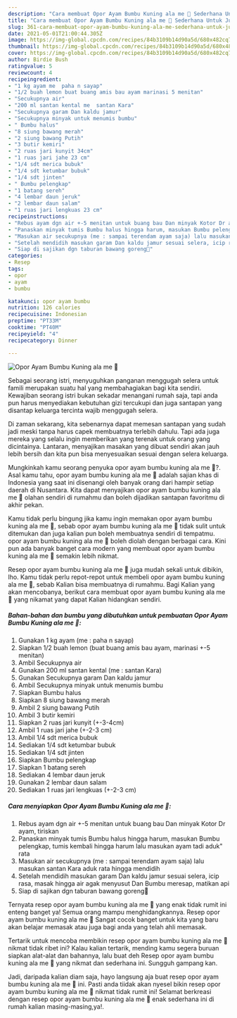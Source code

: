 ```yaml
---
description: "Cara membuat Opor Ayam Bumbu Kuning ala me 🥰 Sederhana Untuk Jualan"
title: "Cara membuat Opor Ayam Bumbu Kuning ala me 🥰 Sederhana Untuk Jualan"
slug: 361-cara-membuat-opor-ayam-bumbu-kuning-ala-me-sederhana-untuk-jualan
date: 2021-05-01T21:00:44.305Z
image: https://img-global.cpcdn.com/recipes/84b3109b14d90a5d/680x482cq70/opor-ayam-bumbu-kuning-ala-me-🥰-foto-resep-utama.jpg
thumbnail: https://img-global.cpcdn.com/recipes/84b3109b14d90a5d/680x482cq70/opor-ayam-bumbu-kuning-ala-me-🥰-foto-resep-utama.jpg
cover: https://img-global.cpcdn.com/recipes/84b3109b14d90a5d/680x482cq70/opor-ayam-bumbu-kuning-ala-me-🥰-foto-resep-utama.jpg
author: Birdie Bush
ratingvalue: 5
reviewcount: 4
recipeingredient:
- "1 kg ayam me  paha n sayap"
- "1/2 buah lemon buat buang amis bau ayam marinasi 5 menitan"
- "Secukupnya air"
- "200 ml santan kental me  santan Kara"
- "Secukupnya garam Dan kaldu jamur"
- "Secukupnya minyak untuk menumis bumbu"
- " Bumbu halus"
- "8 siung bawang merah"
- "2 siung bawang Putih"
- "3 butir kemiri"
- "2 ruas jari kunyit 34cm"
- "1 ruas jari jahe 23 cm"
- "1/4 sdt merica bubuk"
- "1/4 sdt ketumbar bubuk"
- "1/4 sdt jinten"
- " Bumbu pelengkap"
- "1 batang sereh"
- "4 lembar daun jeruk"
- "2 lembar daun salam"
- "1 ruas jari lengkuas 23 cm"
recipeinstructions:
- "Rebus ayam dgn air +-5 menitan untuk buang bau Dan minyak Kotor Dr ayam, tiriskan"
- "Panaskan minyak tumis Bumbu halus hingga harum, masukan Bumbu pelengkap, tumis kembali hingga harum lalu masukan ayam tadi aduk&#34; rata"
- "Masukan air secukupnya (me : sampai terendam ayam saja) lalu masukan santan Kara aduk rata hingga mendidih"
- "Setelah mendidih masukan garam Dan kaldu jamur sesuai selera, icip rasa, masak hingga air agak menyusut Dan Bumbu meresap, matikan api"
- "Siap di sajikan dgn taburan bawang goreng🤤"
categories:
- Resep
tags:
- opor
- ayam
- bumbu

katakunci: opor ayam bumbu 
nutrition: 126 calories
recipecuisine: Indonesian
preptime: "PT33M"
cooktime: "PT40M"
recipeyield: "4"
recipecategory: Dinner

---
```



![Opor Ayam Bumbu Kuning ala me 🥰](https://img-global.cpcdn.com/recipes/84b3109b14d90a5d/680x482cq70/opor-ayam-bumbu-kuning-ala-me-🥰-foto-resep-utama.jpg)

Sebagai seorang istri, menyuguhkan panganan menggugah selera untuk famili merupakan suatu hal yang membahagiakan bagi kita sendiri. Kewajiban seorang istri bukan sekadar menangani rumah saja, tapi anda pun harus menyediakan kebutuhan gizi tercukupi dan juga santapan yang disantap keluarga tercinta wajib menggugah selera.

Di zaman  sekarang, kita sebenarnya dapat memesan santapan yang sudah jadi meski tanpa harus capek membuatnya terlebih dahulu. Tapi ada juga mereka yang selalu ingin memberikan yang terenak untuk orang yang dicintainya. Lantaran, menyajikan masakan yang dibuat sendiri akan jauh lebih bersih dan kita pun bisa menyesuaikan sesuai dengan selera keluarga. 



Mungkinkah kamu seorang penyuka opor ayam bumbu kuning ala me 🥰?. Asal kamu tahu, opor ayam bumbu kuning ala me 🥰 adalah sajian khas di Indonesia yang saat ini disenangi oleh banyak orang dari hampir setiap daerah di Nusantara. Kita dapat menyajikan opor ayam bumbu kuning ala me 🥰 olahan sendiri di rumahmu dan boleh dijadikan santapan favoritmu di akhir pekan.

Kamu tidak perlu bingung jika kamu ingin memakan opor ayam bumbu kuning ala me 🥰, sebab opor ayam bumbu kuning ala me 🥰 tidak sulit untuk ditemukan dan juga kalian pun boleh membuatnya sendiri di tempatmu. opor ayam bumbu kuning ala me 🥰 boleh diolah dengan berbagai cara. Kini pun ada banyak banget cara modern yang membuat opor ayam bumbu kuning ala me 🥰 semakin lebih nikmat.

Resep opor ayam bumbu kuning ala me 🥰 juga mudah sekali untuk dibikin, lho. Kamu tidak perlu repot-repot untuk membeli opor ayam bumbu kuning ala me 🥰, sebab Kalian bisa membuatnya di rumahmu. Bagi Kalian yang akan mencobanya, berikut cara membuat opor ayam bumbu kuning ala me 🥰 yang nikamat yang dapat Kalian hidangkan sendiri.

<!--inarticleads1-->

##### Bahan-bahan dan bumbu yang dibutuhkan untuk pembuatan Opor Ayam Bumbu Kuning ala me 🥰:

1. Gunakan 1 kg ayam (me : paha n sayap)
1. Siapkan 1/2 buah lemon (buat buang amis bau ayam, marinasi +-5 menitan)
1. Ambil Secukupnya air
1. Gunakan 200 ml santan kental (me : santan Kara)
1. Gunakan Secukupnya garam Dan kaldu jamur
1. Ambil Secukupnya minyak untuk menumis bumbu
1. Siapkan  Bumbu halus
1. Siapkan 8 siung bawang merah
1. Ambil 2 siung bawang Putih
1. Ambil 3 butir kemiri
1. Siapkan 2 ruas jari kunyit (+-3-4cm)
1. Ambil 1 ruas jari jahe (+-2-3 cm)
1. Ambil 1/4 sdt merica bubuk
1. Sediakan 1/4 sdt ketumbar bubuk
1. Sediakan 1/4 sdt jinten
1. Siapkan  Bumbu pelengkap
1. Siapkan 1 batang sereh
1. Sediakan 4 lembar daun jeruk
1. Gunakan 2 lembar daun salam
1. Sediakan 1 ruas jari lengkuas (+-2-3 cm)




<!--inarticleads2-->

##### Cara menyiapkan Opor Ayam Bumbu Kuning ala me 🥰:

1. Rebus ayam dgn air +-5 menitan untuk buang bau Dan minyak Kotor Dr ayam, tiriskan
1. Panaskan minyak tumis Bumbu halus hingga harum, masukan Bumbu pelengkap, tumis kembali hingga harum lalu masukan ayam tadi aduk&#34; rata
1. Masukan air secukupnya (me : sampai terendam ayam saja) lalu masukan santan Kara aduk rata hingga mendidih
1. Setelah mendidih masukan garam Dan kaldu jamur sesuai selera, icip rasa, masak hingga air agak menyusut Dan Bumbu meresap, matikan api
1. Siap di sajikan dgn taburan bawang goreng🤤




Ternyata resep opor ayam bumbu kuning ala me 🥰 yang enak tidak rumit ini enteng banget ya! Semua orang mampu menghidangkannya. Resep opor ayam bumbu kuning ala me 🥰 Sangat cocok banget untuk kita yang baru akan belajar memasak atau juga bagi anda yang telah ahli memasak.

Tertarik untuk mencoba membikin resep opor ayam bumbu kuning ala me 🥰 nikmat tidak ribet ini? Kalau kalian tertarik, mending kamu segera buruan siapkan alat-alat dan bahannya, lalu buat deh Resep opor ayam bumbu kuning ala me 🥰 yang nikmat dan sederhana ini. Sungguh gampang kan. 

Jadi, daripada kalian diam saja, hayo langsung aja buat resep opor ayam bumbu kuning ala me 🥰 ini. Pasti anda tiidak akan nyesel bikin resep opor ayam bumbu kuning ala me 🥰 nikmat tidak rumit ini! Selamat berkreasi dengan resep opor ayam bumbu kuning ala me 🥰 enak sederhana ini di rumah kalian masing-masing,ya!.

